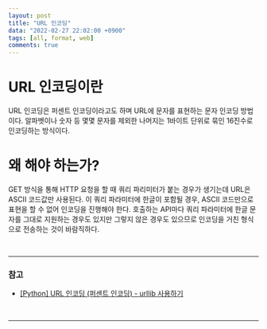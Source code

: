 ```yaml
---
layout: post
title: "URL 인코딩"
data: "2022-02-27 22:02:00 +0900"
tags: [all, format, web]
comments: true
---
```


# URL 인코딩이란

URL 인코딩은 퍼센트 인코딩이라고도 하며 URL에 문자를 표현하는 문자 인코딩 방법이다. 알파벳이나 숫자 등 몇몇 문자를 제외한 나머지는 1바이트 단위로 묶인 16진수로 인코딩하는 방식이다.

# 왜 해야 하는가?

GET 방식을 통해 HTTP 요청을 할 때 쿼리 파리미터가 붙는 경우가 생기는데 URL은 ASCII 코드값만 사용된다. 이 쿼리 파라미터에 한글이 포함될 경우, ASCII 코드만으로 표현을 할 수 없어 인코딩을 진행해야 한다. 호출하는 API마다 쿼리 파라미터에 한글 문자를 그대로 지원하는 경우도 있지만 그렇지 않은 경우도 있으므로 인코딩을 거친 형식으로 전송하는 것이 바람직하다.

<br>

---

### 참고

- <a href="https://brownbears.tistory.com/501" target="_blank">[Python] URL 인코딩 (퍼센트 인코딩) - urllib 사용하기</a>

<br>

---
